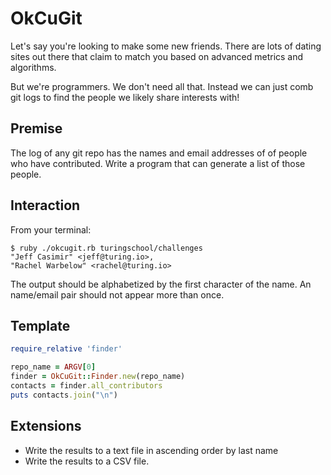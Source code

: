 # OkCuGit

Let's say you're looking to make some new friends. There are lots of dating
sites out there that claim to match you based on advanced metrics and algorithms.

But we're programmers. We don't need all that. Instead we can just comb git
logs to find the people we likely share interests with!

## Premise

The log of any git repo has the names and email addresses of of people who
have contributed. Write a program that can generate a list of those people.

## Interaction

From your terminal:

```
$ ruby ./okcugit.rb turingschool/challenges
"Jeff Casimir" <jeff@turing.io>,
"Rachel Warbelow" <rachel@turing.io>
```

The output should be alphabetized by the first character of the name. An
name/email pair should not appear more than once.

## Template

```ruby
require_relative 'finder'

repo_name = ARGV[0]
finder = OkCuGit::Finder.new(repo_name)
contacts = finder.all_contributors
puts contacts.join("\n")
```

## Extensions

* Write the results to a text file in ascending order by last name
* Write the results to a CSV file.



